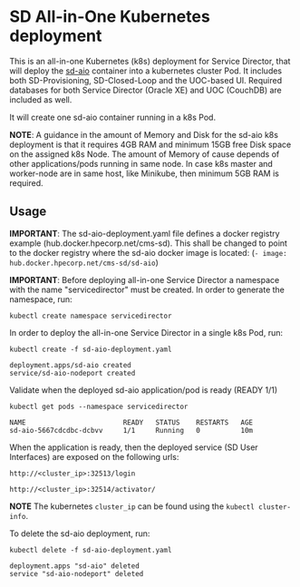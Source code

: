 SD All-in-One Kubernetes deployment
==========================

This is an all-in-one Kubernetes (k8s) deployment for Service Director, that will deploy the [sd-aio](/docker/images/sd-aio) container into a kubernetes cluster Pod. It includes both SD-Provisioning, SD-Closed-Loop and the UOC-based UI. Required databases for both Service Director (Oracle XE) and UOC (CouchDB) are included as well.

It will create one sd-aio container running in a k8s Pod.

**NOTE**: A guidance in the amount of Memory and Disk for the sd-aio k8s deployment is that it requires 4GB RAM and minimum 15GB free Disk space on the assigned k8s Node. The amount of Memory of cause depends of other applications/pods running in same node. In case k8s master and worker-node are in same host, like Minikube, then minimum 5GB RAM is required.

Usage
-----

**IMPORTANT**: The sd-aio-deployment.yaml file defines a docker registry example (hub.docker.hpecorp.net/cms-sd). This shall be changed to point to the docker registry where the sd-aio docker image is located: (`- image: hub.docker.hpecorp.net/cms-sd/sd-aio`)

**IMPORTANT**: Before deploying all-in-one Service Director a namespace with the name "servicedirector" must be created. In order to generate the namespace, run:

    kubectl create namespace servicedirector

In order to deploy the all-in-one Service Director in a single k8s Pod, run:

    kubectl create -f sd-aio-deployment.yaml

```
deployment.apps/sd-aio created
service/sd-aio-nodeport created
```

Validate when the deployed sd-aio application/pod is ready (READY 1/1)

    kubectl get pods --namespace servicedirector

```
NAME                        READY   STATUS    RESTARTS   AGE
sd-aio-5667cdcdbc-dcbvv     1/1     Running   0          10m
```

When the application is ready, then the deployed service (SD User Interfaces) are exposed on the following urls:

    http://<cluster_ip>:32513/login

    http://<cluster_ip>:32514/activator/

**NOTE** The kubernetes `cluster_ip` can be found using the `kubectl cluster-info`.

To delete the sd-aio deployment, run:

    kubectl delete -f sd-aio-deployment.yaml

```
deployment.apps "sd-aio" deleted
service "sd-aio-nodeport" deleted
```
